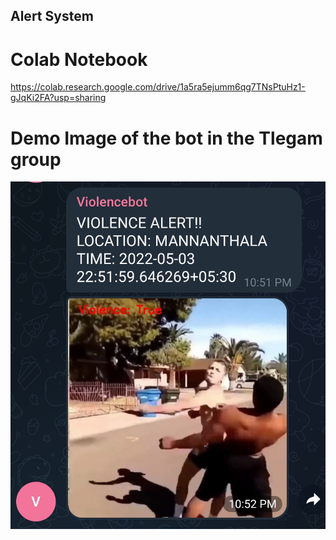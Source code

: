 ## Alert System

# Colab Notebook
https://colab.research.google.com/drive/1a5ra5ejumm6qg7TNsPtuHz1-gJqKi2FA?usp=sharing

# Demo Image of the bot in the Tlegam group
<img src="Demo Telegram screenshot.jpg" />
